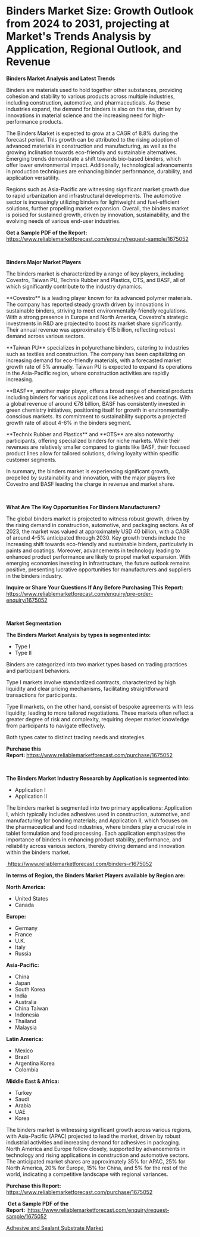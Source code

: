 <p><h1>Binders Market Size: Growth Outlook from 2024 to 2031, projecting at Market's Trends Analysis by Application, Regional Outlook, and Revenue</h1></p><p><strong>Binders Market Analysis and Latest Trends</strong></p>
<p><p>Binders are materials used to hold together other substances, providing cohesion and stability to various products across multiple industries, including construction, automotive, and pharmaceuticals. As these industries expand, the demand for binders is also on the rise, driven by innovations in material science and the increasing need for high-performance products.</p><p>The Binders Market is expected to grow at a CAGR of 8.8% during the forecast period. This growth can be attributed to the rising adoption of advanced materials in construction and manufacturing, as well as the growing inclination towards eco-friendly and sustainable alternatives. Emerging trends demonstrate a shift towards bio-based binders, which offer lower environmental impact. Additionally, technological advancements in production techniques are enhancing binder performance, durability, and application versatility.</p><p>Regions such as Asia-Pacific are witnessing significant market growth due to rapid urbanization and infrastructural developments. The automotive sector is increasingly utilizing binders for lightweight and fuel-efficient solutions, further propelling market expansion. Overall, the binders market is poised for sustained growth, driven by innovation, sustainability, and the evolving needs of various end-user industries.</p></p>
<p><strong>Get a Sample PDF of the Report:&nbsp;</strong> <a href="https://www.reliablemarketforecast.com/enquiry/request-sample/1675052?utm_campaign=1842&utm_medium=2&utm_source=Github&utm_content=ia&utm_term=28122024&utm_id=binders">https://www.reliablemarketforecast.com/enquiry/request-sample/1675052</a></p>
<p>&nbsp;</p>
<p><strong>Binders Major Market Players</strong></p>
<p><p>The binders market is characterized by a range of key players, including Covestro, Taiwan PU, Technix Rubber and Plastics, OTS, and BASF, all of which significantly contribute to the industry dynamics.</p><p>**Covestro** is a leading player known for its advanced polymer materials. The company has reported steady growth driven by innovations in sustainable binders, striving to meet environmentally-friendly regulations. With a strong presence in Europe and North America, Covestro's strategic investments in R&D are projected to boost its market share significantly. Their annual revenue was approximately €15 billion, reflecting robust demand across various sectors.</p><p>**Taiwan PU** specializes in polyurethane binders, catering to industries such as textiles and construction. The company has been capitalizing on increasing demand for eco-friendly materials, with a forecasted market growth rate of 5% annually. Taiwan PU is expected to expand its operations in the Asia-Pacific region, where construction activities are rapidly increasing.</p><p>**BASF**, another major player, offers a broad range of chemical products including binders for various applications like adhesives and coatings. With a global revenue of around €78 billion, BASF has consistently invested in green chemistry initiatives, positioning itself for growth in environmentally-conscious markets. Its commitment to sustainability supports a projected growth rate of about 4-6% in the binders segment.</p><p>**Technix Rubber and Plastics** and **OTS** are also noteworthy participants, offering specialized binders for niche markets. While their revenues are relatively smaller compared to giants like BASF, their focused product lines allow for tailored solutions, driving loyalty within specific customer segments.</p><p>In summary, the binders market is experiencing significant growth, propelled by sustainability and innovation, with the major players like Covestro and BASF leading the charge in revenue and market share.</p></p>
<p>&nbsp;</p>
<p><strong>What Are The Key Opportunities For Binders Manufacturers?</strong></p>
<p><p>The global binders market is projected to witness robust growth, driven by the rising demand in construction, automotive, and packaging sectors. As of 2023, the market was valued at approximately USD 40 billion, with a CAGR of around 4-5% anticipated through 2030. Key growth trends include the increasing shift towards eco-friendly and sustainable binders, particularly in paints and coatings. Moreover, advancements in technology leading to enhanced product performance are likely to propel market expansion. With emerging economies investing in infrastructure, the future outlook remains positive, presenting lucrative opportunities for manufacturers and suppliers in the binders industry.</p></p>
<p><strong>Inquire or Share Your Questions If Any Before Purchasing This Report:</strong> <a href="https://www.reliablemarketforecast.com/enquiry/pre-order-enquiry/1675052?utm_campaign=1842&utm_medium=2&utm_source=Github&utm_content=ia&utm_term=28122024&utm_id=binders">https://www.reliablemarketforecast.com/enquiry/pre-order-enquiry/1675052</a></p>
<p>&nbsp;</p>
<p><strong>Market Segmentation</strong></p>
<p><strong>The Binders Market Analysis by types is segmented into:</strong></p>
<p><ul><li>Type I</li><li>Type II</li></ul></p>
<p><p>Binders are categorized into two market types based on trading practices and participant behaviors. </p><p>Type I markets involve standardized contracts, characterized by high liquidity and clear pricing mechanisms, facilitating straightforward transactions for participants. </p><p>Type II markets, on the other hand, consist of bespoke agreements with less liquidity, leading to more tailored negotiations. These markets often reflect a greater degree of risk and complexity, requiring deeper market knowledge from participants to navigate effectively. </p><p>Both types cater to distinct trading needs and strategies.</p></p>
<p><strong>Purchase this Report:&nbsp;</strong><a href="https://www.reliablemarketforecast.com/purchase/1675052?utm_campaign=1842&utm_medium=2&utm_source=Github&utm_content=ia&utm_term=28122024&utm_id=binders">https://www.reliablemarketforecast.com/purchase/1675052</a></p>
<p>&nbsp;</p>
<p><strong>The Binders Market Industry Research by Application is segmented into:</strong></p>
<p><ul><li>Application I</li><li>Application II</li></ul></p>
<p><p>The binders market is segmented into two primary applications: Application I, which typically includes adhesives used in construction, automotive, and manufacturing for bonding materials; and Application II, which focuses on the pharmaceutical and food industries, where binders play a crucial role in tablet formulation and food processing. Each application emphasizes the importance of binders in enhancing product stability, performance, and reliability across various sectors, thereby driving demand and innovation within the binders market.</p></p>
<p><a href="https://www.reliablemarketforecast.com/binders-r1675052?utm_campaign=1842&utm_medium=2&utm_source=Github&utm_content=ia&utm_term=28122024&utm_id=binders">&nbsp;https://www.reliablemarketforecast.com/binders-r1675052</a></p>
<p><strong>In terms of Region, the Binders Market Players available by Region are:</strong></p>
<p>
    <p> <strong> North America: </strong>
        <ul>
            <li>United States</li>
            <li>Canada</li>
        </ul>
        </p> 
    <p> <strong> Europe: </strong>
        <ul>
            <li>Germany</li>
            <li>France</li>
            <li>U.K.</li>
            <li>Italy</li>
            <li>Russia</li>
        </ul>
        </p> 
    <p> <strong> Asia-Pacific: </strong>
        <ul>
            <li>China</li>
            <li>Japan</li>
            <li>South Korea</li>
            <li>India</li>
            <li>Australia</li>
            <li>China Taiwan</li>
            <li>Indonesia</li>
            <li>Thailand</li>
            <li>Malaysia</li>
        </ul>
        </p> 
    <p> <strong> Latin America: </strong>
        <ul>
            <li>Mexico</li>
            <li>Brazil</li>
            <li>Argentina Korea</li>
            <li>Colombia</li>
        </ul>
        </p> 
    <p> <strong> Middle East & Africa: </strong>
        <ul>
            <li>Turkey</li>
            <li>Saudi</li>
            <li>Arabia</li>
            <li>UAE</li>
            <li>Korea</li>
        </ul>
    </p>
    </p>
<p><p>The binders market is witnessing significant growth across various regions, with Asia-Pacific (APAC) projected to lead the market, driven by robust industrial activities and increasing demand for adhesives in packaging. North America and Europe follow closely, supported by advancements in technology and rising applications in construction and automotive sectors. The anticipated market shares are approximately 35% for APAC, 25% for North America, 20% for Europe, 15% for China, and 5% for the rest of the world, indicating a competitive landscape with regional variances.</p></p>
<p><strong>Purchase this Report: </strong><a href="https://www.reliablemarketforecast.com/purchase/1675052?utm_campaign=1842&utm_medium=2&utm_source=Github&utm_content=ia&utm_term=28122024&utm_id=binders">https://www.reliablemarketforecast.com/purchase/1675052</a></p>
<p>&nbsp;<strong>Get a Sample PDF of the Report:&nbsp;&nbsp;</strong><a href="https://www.reliablemarketforecast.com/enquiry/request-sample/1675052?utm_campaign=1842&utm_medium=2&utm_source=Github&utm_content=ia&utm_term=28122024&utm_id=binders">https://www.reliablemarketforecast.com/enquiry/request-sample/1675052</a></p>
<p><strong></strong></p>
<p><p><a href="https://github.com/gulaimolin/Market-Research-Report-List-6/blob/main/adhesive-and-sealant-substrate-market.md?utm_campaign=1842&utm_medium=2&utm_source=Github&utm_content=ia&utm_term=28122024&utm_id=binders">Adhesive and Sealant Substrate Market</a></p></p>